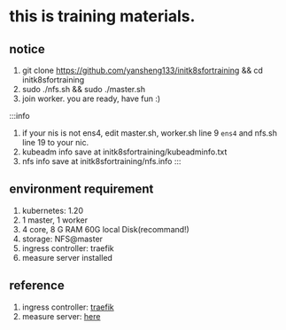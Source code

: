 # this is training materials.
## notice
1. git clone https://github.com/yansheng133/initk8sfortraining && cd initk8sfortraining
2. sudo ./nfs.sh && sudo ./master.sh
3. join worker.
you are ready, have fun :)

:::info
1. if your nis is not ens4, edit master.sh, worker.sh line 9 `ens4` and nfs.sh line 19 to your nic.
2. kubeadm info save at initk8sfortraining/kubeadminfo.txt
3. nfs info save at initk8sfortraining/nfs.info 
:::

## environment requirement
1. kubernetes: 1.20
2. 1 master, 1 worker
3. 4 core, 8 G RAM 60G local Disk(recommand!)
4. storage: NFS@master
5. ingress controller: traefik
6. measure server installed

## reference
1. ingress controller: [traefik](https://doc.traefik.io/traefik/v1.7/user-guide/kubernetes/)
2. measure server: [here](https://github.com/kubernetes-sigs/metrics-server)
